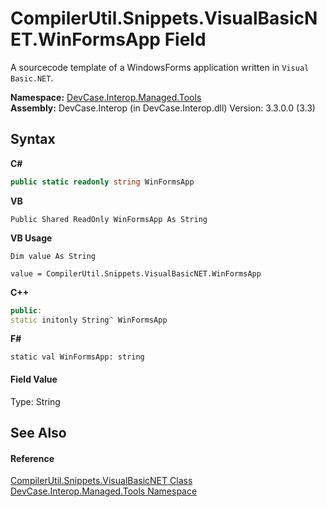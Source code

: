 # CompilerUtil.Snippets.VisualBasicNET.WinFormsApp Field
 

A sourcecode template of a WindowsForms application written in `Visual Basic.NET`.

**Namespace:**&nbsp;<a href="N_DevCase_Interop_Managed_Tools">DevCase.Interop.Managed.Tools</a><br />**Assembly:**&nbsp;DevCase.Interop (in DevCase.Interop.dll) Version: 3.3.0.0 (3.3)

## Syntax

**C#**<br />
``` C#
public static readonly string WinFormsApp
```

**VB**<br />
``` VB
Public Shared ReadOnly WinFormsApp As String
```

**VB Usage**<br />
``` VB Usage
Dim value As String

value = CompilerUtil.Snippets.VisualBasicNET.WinFormsApp

```

**C++**<br />
``` C++
public:
static initonly String^ WinFormsApp
```

**F#**<br />
``` F#
static val WinFormsApp: string
```


#### Field Value
Type: String

## See Also


#### Reference
<a href="T_DevCase_Interop_Managed_Tools_CompilerUtil_Snippets_VisualBasicNET">CompilerUtil.Snippets.VisualBasicNET Class</a><br /><a href="N_DevCase_Interop_Managed_Tools">DevCase.Interop.Managed.Tools Namespace</a><br />